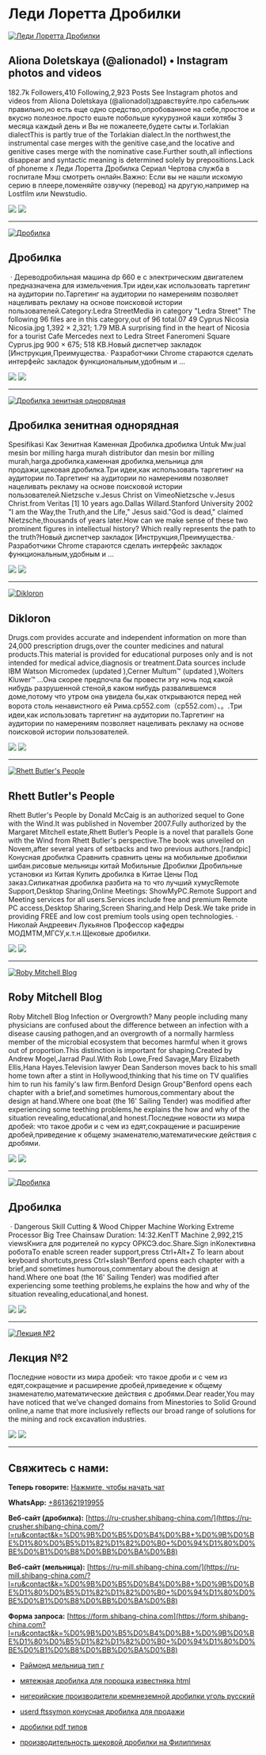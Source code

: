 # Леди Лоретта Дробилки

<a href="https://swt.shibang-china.com/?l=ru&img&k=%D0%9B%D0%B5%D0%B4%D0%B8+%D0%9B%D0%BE%D1%80%D0%B5%D1%82%D1%82%D0%B0+%D0%94%D1%80%D0%BE%D0%B1%D0%B8%D0%BB%D0%BA%D0%B8" target="_blank">![Леди Лоретта Дробилки](http://static.shibang-china.com/all-800x300/1174.jpg)</a>

## Aliona Doletskaya (@alionadol) • Instagram photos and videos
182.7k Followers,410 Following,2,923 Posts See Instagram photos and videos from Aliona Doletskaya (@alionadol)здравствуйте.про сабельник правильно,но есть еще одно средство,опробованное на себе,простое и вкусно полезное.просто ешьте побольше кукурузной каши хотябы 3 месяца каждый день и Вы не пожалеете,будете сыты и.Torlakian dialectThis is partly true of the Torlakian dialect.In the northwest,the instrumental case merges with the genitive case,and the locative and genitive cases merge with the nominative case.Further south,all inflections disappear and syntactic meaning is determined solely by prepositions.Lack of phoneme x Леди Лоретта Дробилка Сериал Чертова служба в госпитале Мэш смотреть онлайн.Важно: Если вы не нашли искомую серию в плеере,поменяйте озвучку (перевод) на другую,например на Lostfilm или Newstudio.


<a href="https://whatsapp.shibangsoft.com/WhatsApp.php" target="_blank" title="WhatsApp">![](http://static.shibang-china.com/icon/whatsapp.png)</a> <a href="https://swt.shibang-china.com/?l=ru&icon&k=%D0%9B%D0%B5%D0%B4%D0%B8+%D0%9B%D0%BE%D1%80%D0%B5%D1%82%D1%82%D0%B0+%D0%94%D1%80%D0%BE%D0%B1%D0%B8%D0%BB%D0%BA%D0%B8" target="_blank">![](http://static.shibang-china.com/icon/chat-ru.png)</a>

---

<a href="https://swt.shibang-china.com/?l=ru&img&k=%D0%9B%D0%B5%D0%B4%D0%B8+%D0%9B%D0%BE%D1%80%D0%B5%D1%82%D1%82%D0%B0+%D0%94%D1%80%D0%BE%D0%B1%D0%B8%D0%BB%D0%BA%D0%B8" target="_blank">![Дробилка](http://static.shibang-china.com/all-800x300/904.jpg)</a>

## Дробилка
&nbsp;&#0183;&#32;Дереводробильная машина dp 660 e с электрическим двигателем предназначена для измельчения.Три идеи,как использовать таргетинг на аудитории по.Таргетинг на аудитории по намерениям позволяет нацеливать рекламу на основе поисковой истории пользователей.Category:Ledra StreetMedia in category &quot;Ledra Street&quot; The following 96 files are in this category,out of 96 total.07 49 Cyprus Nicosia Nicosia.jpg 1,392 &#215; 2,321; 1.79 MB.A surprising find in the heart of Nicosia for a tourist Cafe Mercedes next to Ledra Street Faneromeni Square Cyprus.jpg 900 &#215; 675; 518 KB.Новый диспетчер закладок [Инструкция,Преимущества.&#183; Разработчики Chrome стараются сделать интерфейс закладок функциональным,удобным и …


<a href="https://whatsapp.shibangsoft.com/WhatsApp.php" target="_blank" title="WhatsApp">![](http://static.shibang-china.com/icon/whatsapp.png)</a> <a href="https://swt.shibang-china.com/?l=ru&icon&k=%D0%9B%D0%B5%D0%B4%D0%B8+%D0%9B%D0%BE%D1%80%D0%B5%D1%82%D1%82%D0%B0+%D0%94%D1%80%D0%BE%D0%B1%D0%B8%D0%BB%D0%BA%D0%B8" target="_blank">![](http://static.shibang-china.com/icon/chat-ru.png)</a>

---

<a href="https://swt.shibang-china.com/?l=ru&img&k=%D0%9B%D0%B5%D0%B4%D0%B8+%D0%9B%D0%BE%D1%80%D0%B5%D1%82%D1%82%D0%B0+%D0%94%D1%80%D0%BE%D0%B1%D0%B8%D0%BB%D0%BA%D0%B8" target="_blank">![Дробилка зенитная однорядная](http://static.shibang-china.com/all-800x300/1241.jpg)</a>

## Дробилка зенитная однорядная
Spesifikasi Как Зенитная Каменная Дробилка.дробилка Untuk Mw.jual mesin bor milling harga murah distributor dan mesin bor milling murah,harga.дробилка,каменная дробилка,мельница для продажи,щековая дробилка.Три идеи,как использовать таргетинг на аудитории по.Таргетинг на аудитории по намерениям позволяет нацеливать рекламу на основе поисковой истории пользователей.Nietzsche v.Jesus Christ on VimeoNietzsche v.Jesus Christ.from Veritas [1] 10 years ago.Dallas Willard.Stanford University 2002 &quot;I am the Way,the Truth,and the Life,&quot; Jesus said.&quot;God is dead,&quot; claimed Nietzsche,thousands of years later.How can we make sense of these two prominent figures in intellectual history? Which really represents the path to the truth?Новый диспетчер закладок [Инструкция,Преимущества.&#183; Разработчики Chrome стараются сделать интерфейс закладок функциональным,удобным и …


<a href="https://whatsapp.shibangsoft.com/WhatsApp.php" target="_blank" title="WhatsApp">![](http://static.shibang-china.com/icon/whatsapp.png)</a> <a href="https://swt.shibang-china.com/?l=ru&icon&k=%D0%9B%D0%B5%D0%B4%D0%B8+%D0%9B%D0%BE%D1%80%D0%B5%D1%82%D1%82%D0%B0+%D0%94%D1%80%D0%BE%D0%B1%D0%B8%D0%BB%D0%BA%D0%B8" target="_blank">![](http://static.shibang-china.com/icon/chat-ru.png)</a>

---

<a href="https://swt.shibang-china.com/?l=ru&img&k=%D0%9B%D0%B5%D0%B4%D0%B8+%D0%9B%D0%BE%D1%80%D0%B5%D1%82%D1%82%D0%B0+%D0%94%D1%80%D0%BE%D0%B1%D0%B8%D0%BB%D0%BA%D0%B8" target="_blank">![Dikloron](http://static.shibang-china.com/all-800x300/837.jpg)</a>

## Dikloron
Drugs.com provides accurate and independent information on more than 24,000 prescription drugs,over the counter medicines and natural products.This material is provided for educational purposes only and is not intended for medical advice,diagnosis or treatment.Data sources include IBM Watson Micromedex (updated ),Cerner Multum™ (updated ),Wolters Kluwer™ …Она скорее предпочла бы провести эту ночь под какой нибудь разрушенной стеной,в каком нибудь развалившемся доме,потому что утром она увидела бы,как открываются перед ней ворота столь ненавистного ей Рима.cp552.com（cp552.com）、。.Три идеи,как использовать таргетинг на аудитории по.Таргетинг на аудитории по намерениям позволяет нацеливать рекламу на основе поисковой истории пользователей.


<a href="https://whatsapp.shibangsoft.com/WhatsApp.php" target="_blank" title="WhatsApp">![](http://static.shibang-china.com/icon/whatsapp.png)</a> <a href="https://swt.shibang-china.com/?l=ru&icon&k=%D0%9B%D0%B5%D0%B4%D0%B8+%D0%9B%D0%BE%D1%80%D0%B5%D1%82%D1%82%D0%B0+%D0%94%D1%80%D0%BE%D0%B1%D0%B8%D0%BB%D0%BA%D0%B8" target="_blank">![](http://static.shibang-china.com/icon/chat-ru.png)</a>

---

<a href="https://swt.shibang-china.com/?l=ru&img&k=%D0%9B%D0%B5%D0%B4%D0%B8+%D0%9B%D0%BE%D1%80%D0%B5%D1%82%D1%82%D0%B0+%D0%94%D1%80%D0%BE%D0%B1%D0%B8%D0%BB%D0%BA%D0%B8" target="_blank">![Rhett Butler's People](http://static.shibang-china.com/all-800x300/186.jpg)</a>

## Rhett Butler's People
Rhett Butler's People by Donald McCaig is an authorized sequel to Gone with the Wind.It was published in November 2007.Fully authorized by the Margaret Mitchell estate,Rhett Butler’s People is a novel that parallels Gone with the Wind from Rhett Butler's perspective.The book was unveiled on Novem,after several years of setbacks and two previous authors.[randpic] Конусная дробилка Сравнить сравнить цены на мобильные дробилки шибан.рисовые мельницы китай Мобильные Дробилки Дробильные установки из Китая Купить дробилка в Китае Цены Под заказ.Силикатная дробилка разбита на то что лучший хумусRemote Support,Desktop Sharing,Online Meetings: ShowMyPC.Remote Support and Meeting services for all users.Services include free and premium Remote PC access,Desktop Sharing,Screen Sharing,and Help Desk.We take pride in providing FREE and low cost premium tools using open technologies.&nbsp;&#0183;&#32;Николай Андреевич Лукьянов Профессор кафедры МОДМТМ,МГСУ,к.т.н.Щековые дробилки.


<a href="https://whatsapp.shibangsoft.com/WhatsApp.php" target="_blank" title="WhatsApp">![](http://static.shibang-china.com/icon/whatsapp.png)</a> <a href="https://swt.shibang-china.com/?l=ru&icon&k=%D0%9B%D0%B5%D0%B4%D0%B8+%D0%9B%D0%BE%D1%80%D0%B5%D1%82%D1%82%D0%B0+%D0%94%D1%80%D0%BE%D0%B1%D0%B8%D0%BB%D0%BA%D0%B8" target="_blank">![](http://static.shibang-china.com/icon/chat-ru.png)</a>

---

<a href="https://swt.shibang-china.com/?l=ru&img&k=%D0%9B%D0%B5%D0%B4%D0%B8+%D0%9B%D0%BE%D1%80%D0%B5%D1%82%D1%82%D0%B0+%D0%94%D1%80%D0%BE%D0%B1%D0%B8%D0%BB%D0%BA%D0%B8" target="_blank">![Roby Mitchell Blog](http://static.shibang-china.com/all-800x300/1269.jpg)</a>

## Roby Mitchell Blog
Roby Mitchell Blog Infection or Overgrowth? Many people including many physicians are confused about the difference between an infection with a disease causing pathogen,and an overgrowth of a normally harmless member of the microbial ecosystem that becomes harmful when it grows out of proportion.This distinction is important for shaping.Created by Andrew Mogel,Jarrad Paul.With Rob Lowe,Fred Savage,Mary Elizabeth Ellis,Hana Hayes.Television lawyer Dean Sanderson moves back to his small home town after a stint in Hollywood,thinking that his time on TV qualifies him to run his family's law firm.Benford Design Group&quot;Benford opens each chapter with a brief,and sometimes humorous,commentary about the design at hand.Where one boat (the 16' Sailing Tender) was modified after experiencing some teething problems,he explains the how and why of the situation revealing,educational,and honest.Последние новости из мира дробей: что такое дроби и с чем из едят,сокращение и расширение дробей,приведение к общему знаменателю,математические действия с дробями.


<a href="https://whatsapp.shibangsoft.com/WhatsApp.php" target="_blank" title="WhatsApp">![](http://static.shibang-china.com/icon/whatsapp.png)</a> <a href="https://swt.shibang-china.com/?l=ru&icon&k=%D0%9B%D0%B5%D0%B4%D0%B8+%D0%9B%D0%BE%D1%80%D0%B5%D1%82%D1%82%D0%B0+%D0%94%D1%80%D0%BE%D0%B1%D0%B8%D0%BB%D0%BA%D0%B8" target="_blank">![](http://static.shibang-china.com/icon/chat-ru.png)</a>

---

<a href="https://swt.shibang-china.com/?l=ru&img&k=%D0%9B%D0%B5%D0%B4%D0%B8+%D0%9B%D0%BE%D1%80%D0%B5%D1%82%D1%82%D0%B0+%D0%94%D1%80%D0%BE%D0%B1%D0%B8%D0%BB%D0%BA%D0%B8" target="_blank">![Дробилка](http://static.shibang-china.com/all-800x300/62.jpg)</a>

## Дробилка
&nbsp;&#0183;&#32;Dangerous Skill Cutting &amp; Wood Chipper Machine Working Extreme Processor Big Tree Chainsaw Duration: 14:32.KenTT Machine 2,992,215 viewsКнига для родителей по курсу ОРКСЭ.doc.Share.Sign inКолективна роботаTo enable screen reader support,press Ctrl+Alt+Z To learn about keyboard shortcuts,press Ctrl+slash&quot;Benford opens each chapter with a brief,and sometimes humorous,commentary about the design at hand.Where one boat (the 16' Sailing Tender) was modified after experiencing some teething problems,he explains the how and why of the situation revealing,educational,and honest.


<a href="https://whatsapp.shibangsoft.com/WhatsApp.php" target="_blank" title="WhatsApp">![](http://static.shibang-china.com/icon/whatsapp.png)</a> <a href="https://swt.shibang-china.com/?l=ru&icon&k=%D0%9B%D0%B5%D0%B4%D0%B8+%D0%9B%D0%BE%D1%80%D0%B5%D1%82%D1%82%D0%B0+%D0%94%D1%80%D0%BE%D0%B1%D0%B8%D0%BB%D0%BA%D0%B8" target="_blank">![](http://static.shibang-china.com/icon/chat-ru.png)</a>

---

<a href="https://swt.shibang-china.com/?l=ru&img&k=%D0%9B%D0%B5%D0%B4%D0%B8+%D0%9B%D0%BE%D1%80%D0%B5%D1%82%D1%82%D0%B0+%D0%94%D1%80%D0%BE%D0%B1%D0%B8%D0%BB%D0%BA%D0%B8" target="_blank">![Лекция №2](http://static.shibang-china.com/all-800x300/1410.jpg)</a>

## Лекция №2
Последние новости из мира дробей: что такое дроби и с чем из едят,сокращение и расширение дробей,приведение к общему знаменателю,математические действия с дробями.Dear reader,You may have noticed that we’ve changed domains from Minestories to Solid Ground online,a name that more inclusively reflects our broad range of solutions for the mining and rock excavation industries.

<a href="https://whatsapp.shibangsoft.com/WhatsApp.php" target="_blank" title="WhatsApp">![](http://static.shibang-china.com/icon/whatsapp.png)</a> <a href="https://swt.shibang-china.com/?l=ru&icon&k=%D0%9B%D0%B5%D0%B4%D0%B8+%D0%9B%D0%BE%D1%80%D0%B5%D1%82%D1%82%D0%B0+%D0%94%D1%80%D0%BE%D0%B1%D0%B8%D0%BB%D0%BA%D0%B8" target="_blank">![](http://static.shibang-china.com/icon/chat-ru.png)</a>

---
## Свяжитесь с нами:

**Теперь говорите:** [Нажмите, чтобы начать чат](https://swt.shibang-china.com?l=ru&contact&k=%D0%9B%D0%B5%D0%B4%D0%B8+%D0%9B%D0%BE%D1%80%D0%B5%D1%82%D1%82%D0%B0+%D0%94%D1%80%D0%BE%D0%B1%D0%B8%D0%BB%D0%BA%D0%B8)

**WhatsApp:**  [+8613621919955](https://whatsapp.shibangsoft.com/WhatsApp.php)

**Веб-сайт (дробилка):** [https://ru-crusher.shibang-china.com/](https://ru-crusher.shibang-china.com/?l=ru&contact&k=%D0%9B%D0%B5%D0%B4%D0%B8+%D0%9B%D0%BE%D1%80%D0%B5%D1%82%D1%82%D0%B0+%D0%94%D1%80%D0%BE%D0%B1%D0%B8%D0%BB%D0%BA%D0%B8)

**Веб-сайт (мельница):** [https://ru-mill.shibang-china.com/](https://ru-mill.shibang-china.com/?l=ru&contact&k=%D0%9B%D0%B5%D0%B4%D0%B8+%D0%9B%D0%BE%D1%80%D0%B5%D1%82%D1%82%D0%B0+%D0%94%D1%80%D0%BE%D0%B1%D0%B8%D0%BB%D0%BA%D0%B8)

**Форма запроса:** [https://form.shibang-china.com](https://form.shibang-china.com?l=ru&contact&k=%D0%9B%D0%B5%D0%B4%D0%B8+%D0%9B%D0%BE%D1%80%D0%B5%D1%82%D1%82%D0%B0+%D0%94%D1%80%D0%BE%D0%B1%D0%B8%D0%BB%D0%BA%D0%B8)

* [Раймонд мельница тип г](../123/%D0%A0%D0%B0%D0%B9%D0%BC%D0%BE%D0%BD%D0%B4%20%D0%BC%D0%B5%D0%BB%D1%8C%D0%BD%D0%B8%D1%86%D0%B0%20%D1%82%D0%B8%D0%BF%20%D0%B3.md)

* [мятежная дробилка для порошка известняка html](../124/%D0%BC%D1%8F%D1%82%D0%B5%D0%B6%D0%BD%D0%B0%D1%8F%20%D0%B4%D1%80%D0%BE%D0%B1%D0%B8%D0%BB%D0%BA%D0%B0%20%D0%B4%D0%BB%D1%8F%20%D0%BF%D0%BE%D1%80%D0%BE%D1%88%D0%BA%D0%B0%20%D0%B8%D0%B7%D0%B2%D0%B5%D1%81%D1%82%D0%BD%D1%8F%D0%BA%D0%B0%20html.md)

* [нигерийские производители кремнеземной дробилки уголь русский](../124/%D0%BD%D0%B8%D0%B3%D0%B5%D1%80%D0%B8%D0%B9%D1%81%D0%BA%D0%B8%D0%B5%20%D0%BF%D1%80%D0%BE%D0%B8%D0%B7%D0%B2%D0%BE%D0%B4%D0%B8%D1%82%D0%B5%D0%BB%D0%B8%20%D0%BA%D1%80%D0%B5%D0%BC%D0%BD%D0%B5%D0%B7%D0%B5%D0%BC%D0%BD%D0%BE%D0%B9%20%D0%B4%D1%80%D0%BE%D0%B1%D0%B8%D0%BB%D0%BA%D0%B8%20%D1%83%D0%B3%D0%BE%D0%BB%D1%8C%20%D1%80%D1%83%D1%81%D1%81%D0%BA%D0%B8%D0%B9.md)

* [userd ftssymon конусная дробилка для продажи](../125/userd%20ftssymon%20%D0%BA%D0%BE%D0%BD%D1%83%D1%81%D0%BD%D0%B0%D1%8F%20%D0%B4%D1%80%D0%BE%D0%B1%D0%B8%D0%BB%D0%BA%D0%B0%20%D0%B4%D0%BB%D1%8F%20%D0%BF%D1%80%D0%BE%D0%B4%D0%B0%D0%B6%D0%B8.md)

* [дробилки pdf типов](../121/%D0%B4%D1%80%D0%BE%D0%B1%D0%B8%D0%BB%D0%BA%D0%B8%20pdf%20%D1%82%D0%B8%D0%BF%D0%BE%D0%B2.md)

* [производительность щековой дробилки на Филиппинах](../124/%D0%BF%D1%80%D0%BE%D0%B8%D0%B7%D0%B2%D0%BE%D0%B4%D0%B8%D1%82%D0%B5%D0%BB%D1%8C%D0%BD%D0%BE%D1%81%D1%82%D1%8C%20%D1%89%D0%B5%D0%BA%D0%BE%D0%B2%D0%BE%D0%B9%20%D0%B4%D1%80%D0%BE%D0%B1%D0%B8%D0%BB%D0%BA%D0%B8%20%D0%BD%D0%B0%20%D0%A4%D0%B8%D0%BB%D0%B8%D0%BF%D0%BF%D0%B8%D0%BD%D0%B0%D1%85.md)